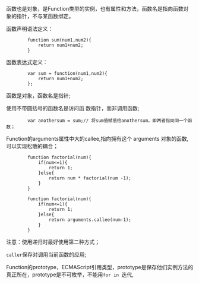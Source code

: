 函数也是对象，是Function类型的实例，也有属性和方法，函数名是指向函数对象的指针，不与某函数绑定。

函数声明语法定义：

			function sum(num1,num2){
				return num1+num2;
			}

函数表达式定义：

			var sum = function(num1,num2){
				return num1+num2;
			};


函数是对象，函数名是指针;

使用不带圆括号的函数名是访问函
数指针，而非调用函数;

			var anothersum = sum;// 将sum值赋值给anothersum，即两者指向同一个函数；
			



Function的arguments属性中大的callee,指向拥有这个 arguments 对象的函数,可以实现松散的耦合；

			function factorial(num){
				if(num<=1){
					return 1;
				}else{
					return num * factorial(num -1);
				}
			}

			function factorial(num){
				if(num<=1){
					return 1;
				}else{
					return arguments.callee(num-1);
				}
			}




注意：使用递归时最好使用第二种方式；


`caller`保存对调用当前函数的应用;

Function的prototype，ECMAScript引用类型，prototype是保存他们实例方法的真正所在，prototype是不可枚举，不能用`for in `迭代,
